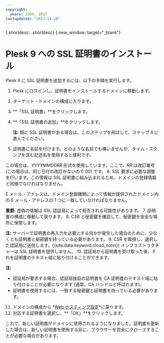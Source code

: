 ```yaml
---
copyright:
  years: 1994, 2017
lastupdated: "2017-11-28"
---
```


{:shortdesc: .shortdesc}
{:new_window: target="_blank"}

# Plesk 9 への SSL 証明書のインストール

Plesk 9 に SSL 証明書を追加するには、以下の手順を実行します。

1. Plesk にログインし、証明書をインストールするドメインに移動します。
2. ターゲット・ドメインの構成に入ります。
3. **「SSL 証明書」**をクリックします。
4. **「SSL 証明書の追加」**をクリックします。

   **注:** 既に SSL 証明書がある場合は、このステップを飛ばして、ステップ 8 に進んでください。
5.  証明書に名前を付けます。どのような名前でも構いませんが、タイム・スタンプを含む記述名を使用すると便利です。

   この場合は、*YYYYMMDDRR* 形式を使用しています。ここで、*RR* は改訂番号 (この場合は、同じ日付の改訂がないので 00) です。
6. SSL 要求に必要な調整を行います。この情報は SSL 証明書に組み込まれるため、ドメインの登録情報と同様でなければなりません。

  E メール・アドレスは、ドメイン登録機関によって情報が提供されたドメイン内の E メール・アドレスの 1 つに一致していなければなりません。

  **重要:** 虚偽の情報は SSL 認証局によって拒否される可能性があります。
7. 証明書の構成に移動して戻ります。
8. CSR と秘密鍵を確認して、秘密鍵を安全な場所に保管します。  

  **注:** サーバーで証明書の再入力を必要とする何かが発生した場合のために、少なくとも証明書と秘密鍵を持っている必要があります。
9. CSR を取得し、選択した認証局に送信します。{{site.data.keyword.cloud_notm}} インフラストラクチャーは SSL 証明書を提供しません。
10. 認証局から証明書を受け取った後、それを証明書のテキスト域に貼り付けることができます。

   **注:**
   * 認証局が要求する場合、認証局独自の証明書を CA 証明書のテキスト域に貼り付けることが必要になります (通常、CA バンドルと呼ばれます)。
   * 証明書を使用するには、一致する秘密鍵と証明書を持っている必要があります。
11. ドメインの構成から *<span style="text-decoration: underline">Web ホスティング設定</span>*に戻ります。
12. 対応する証明書を選択し、**「OK」**をクリックします。

これで、新しい証明書がドメインに使用されるようになりました。証明書を更新した場合は、新しい証明書を使用する前に、ブラウザーを完全にクローズすることが必要な場合があります。

